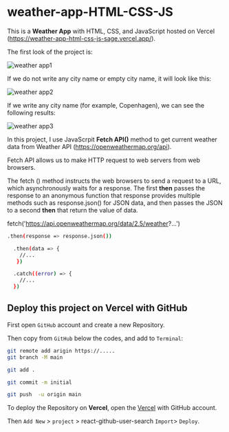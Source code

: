 # weather-app-HTML-CSS-JS

This is a **Weather App** with HTML, CSS, and JavaScript hosted on Vercel (https://weather-app-html-css-js-sage.vercel.app/).

The first look of the project is:

![weather app1](https://github.com/broto1234/weather-app-HTML-CSS-JS/assets/73961811/1b2262e8-8834-47c9-90cf-ca52902def6c)

If we do not write any city name or empty city name, it will look like this:

![weather app2](https://github.com/broto1234/weather-app-HTML-CSS-JS/assets/73961811/d366e9b2-540d-449c-95ca-bc065d7d1f4f)

If we write any city name (for example, Copenhagen), we can see the following results:

![weather app3](https://github.com/broto1234/weather-app-HTML-CSS-JS/assets/73961811/4ac1ddb3-2253-44d3-84c8-b06e2e522de1)

In this project, I use JavaScrpit **Fetch API()** method to get current weather data from Weather API (https://openweathermap.org/api).

Fetch API allows us to make HTTP request to web servers from web browsers. 

The fetch () method instructs the web browsers to send a request to a URL, which asynchronously waits for a response. The first **then** passes the response to an anonymous function that response provides multiple methods such as response.json() for JSON data, and then passes the JSON to a second **then** that return the value of data.

fetch('https://api.openweathermap.org/data/2.5/weather?...')
  ```bash
  .then(response => response.json())
  ```
```bash
  .then(data => {
    //...
   })
```
```bash
  .catch((error) => {
    //...
  })
```
## Deploy this project on Vercel with GitHub

First open `GitHub` account and create a new Repository.

Then copy from `GitHub` below the codes, and add to `Terminal`:
```bash
git remote add arigin https://.....
git branch -M main
```
```bash
git add .
```
```bash
git commit -m initial
```
```bash
git push  -u origin main
```

To deploy the Repository on **Vercel**, open the [Vercel](https://vercel.com/new?utm_medium=default-template&filter=next.js&utm_source=create-next-app&utm_campaign=create-next-app-readme) with GitHub account. 

Then `Add New` > `project` >  react-github-user-search  `Import`> `Deploy`.
